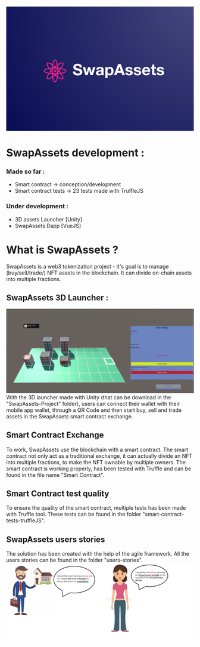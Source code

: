 ![SwapAssets Logo](Ressources/logo.png "SwapAssets Logo")

# SwapAssets development :
### Made so far :
  - Smart contract -> conception/development
  - Smart contract tests -> 23 tests made with TruffleJS

### Under development :
  - 3D assets Launcher [Unity]
  - SwapAssets Dapp [VueJS]

# What is SwapAssets ?
SwapAssets is a web3 tokenization project - it's goal is to manage (buy/sell/trade/) NFT assets in the blockchain. It can divide on-chain assets into multiple fractions.

## SwapAssets 3D Launcher :
![3D Launcher](Ressources/LauncherSwapAssets.png "SwapAssets Launcher")
With the 3D launcher made with Unity (that can be download in the "SwapAssets-Project" folder), users can connect their wallet with their mobile app wallet, through a QR Code and then start buy, sell and trade assets in the SwapAssets smart contract exchange.

## Smart Contract Exchange
To work, SwapAssets use the blockchain with a smart contract. The smart contract not only act as a traditional exchange, it can actually divide an NFT into multiple fractions, to make the NFT ownable by multiple owners.
The smart contract is working properly, has been tested with Truffle and can be found in the file name "Smart Contract".

## Smart Contract test quality
To ensure the quality of the smart contract, multiple tests has been made with Truffle tool. These tests can be found in the folder "smart-contract-tests-truffleJS".

## SwapAssets users stories
The solution has been created with the help of the agile framework. All the users stories can be found in the folder "users-stories".
![Users Stories](Ressources/solve.png "Example of users stories")

